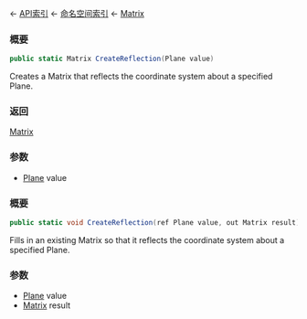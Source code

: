 ← [API索引](Api-Index) ← [命名空间索引](Namespace-Index) ← [Matrix](VRageMath.Matrix)

### 概要

```csharp
public static Matrix CreateReflection(Plane value)
```

Creates a Matrix that reflects the coordinate system about a specified Plane.

### 返回

[Matrix](VRageMath.Matrix)

### 参数

* [Plane](VRageMath.Plane) value
### 概要

```csharp
public static void CreateReflection(ref Plane value, out Matrix result)
```

Fills in an existing Matrix so that it reflects the coordinate system about a specified Plane.

### 参数

* [Plane](VRageMath.Plane) value
* [Matrix](VRageMath.Matrix) result
